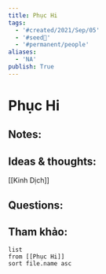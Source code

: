 ```yaml
---
title: Phục Hi
tags:
  - '#created/2021/Sep/05'
  - '#seed🥜'
  - '#permanent/people'
aliases:
  - 'NA'
publish: True
---
```

# Phục Hi

## Notes:


## Ideas & thoughts:
[[Kinh Dịch]]

## Questions:


## Tham khảo:
```dataview
list
from [[Phục Hi]]
sort file.name asc
```